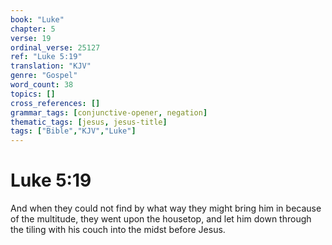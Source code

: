 ```yaml
---
book: "Luke"
chapter: 5
verse: 19
ordinal_verse: 25127
ref: "Luke 5:19"
translation: "KJV"
genre: "Gospel"
word_count: 38
topics: []
cross_references: []
grammar_tags: [conjunctive-opener, negation]
thematic_tags: [jesus, jesus-title]
tags: ["Bible","KJV","Luke"]
---
```


# Luke 5:19

And when they could not find by what way they might bring him in because of the multitude, they went upon the housetop, and let him down through the tiling with his couch into the midst before Jesus.
